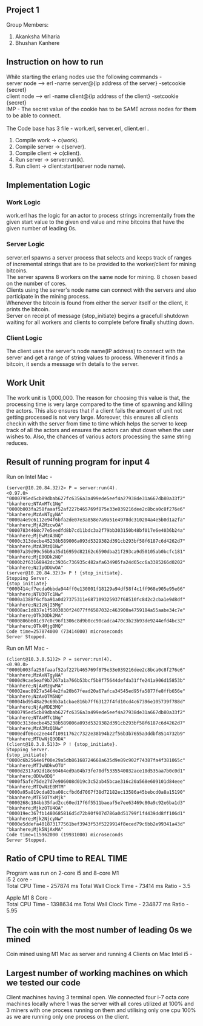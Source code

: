 ## Project 1 
Group Members: <br/>
1. Akanksha Miharia <br/>
2. Bhushan Kanhere<br/>

## Instruction on how to run
While starting the erlang nodes use the following commands - <br/>
server node --> erl -name server@{ip address of the server} -setcookie {secret} <br/>
client node -->  erl -name client@{ip address of the client} -setcookie {secret} <br/>
IMP - The secret value of the cookie has to be SAME across nodes for them to be able to connect. <br/>
<br/>
The Code base has 3 file - work.erl, server.erl, client.erl .
1. Compile work -> c(work). <br/>
2. Compile server -> c(server). <br/>
3. Compile client -> c(client). <br/>
4. Run server -> server:run(k). <br/>
5. Run client -> client:start(server node name). <br/>

## Implementation Logic
### Work Logic
work.erl has the logic for an actor to process strings incrementally from the given start value to the given end value and mine bitcoins that have the given number of leading 0s.
### Server Logic
server.erl spawns a server process that selects and keeps track of ranges of incremental strings that are to be provided to the worker/client for mining bitcoins.<br/> The server spawns 8 workers on the same node for mining. 8 chosen based on the number of cores.<br/> Clients using the server's node name can connect with the servers and also participate in the mining process.<br/> Whenever the bitcoin is found from either the server itself or the client, it prints the bitcoin.<br/> Server on receipt of message {stop_initiate} begins a gracefull shutdown waiting for all workers and clients to complete before finally shutting down.<br/>
### Client Logic
The client uses the server's node name(IP address) to connect with the server and get a range of string values to process. Whenever it finds a bitcoin, it sends a message with details to the server.

## Work Unit
The work unit is 1,000,000. The reason for choosing this value is that, the processing time is very large compared to the time of spawning and killing the actors.
This also ensures that if a client fails the amount of unit not getting processed is not very large. Moreover, this ensures all clients checkin with the server from time to time which helps the server to keep track of all the actors and ensures the actors can shut down when the user wishes to.
Also, the chances of various actors processing the same string reduces.

## Result of running program for input 4
Run on Intel Mac - 
```
(server@10.20.84.32)2> P = server:run(4).
<0.97.0>
"0000795ed5cb89dbab627fc6356a3a499ede5eef4a27938de31a667db80a33f2"       "bkanhere;NTAxMTc1Ng" 
"0000b003fa258faaaf52af227b465769f875e33e039216dee2c8bca0c8f276e6"       "bkanhere;MzAxNTgyNA" 
"0000a4e9c6112e94f6bfa2de07e3a858e7a9a51e4978dc310204a4e5b0d1a2fa"       "bkanhere;MjA2MzcwOA" 
"00007834468c77e5eedfd8b7cd11bdc3a2f79bb303150b48bf017e6e4036b24a"       "bkanhere;MjEwMzA3NQ" 
"0000c313decbe45238b589006a093d5329382d391cb293bf58f6187c6d4262d7"       "bkanhere;MzA3MzQ1Nw" 
"00007a39d99c56b9a35d16959d82162c6590dba21f293ca9d50105ab0bcfc181"       "bkanhere;MjE0ODk2NQ"
"0000b2f63168942dc3936c736935c482afa634905fa24d65cc6a3385266d0202"       "bkanhere;NzIyODUwOA" 
(server@10.20.84.32)3> P ! {stop_initiate}.
Stopping Server.
{stop_initiate}
"0000414cf7ecda0bbda944ff0e130801f18129a94df58f4c1ff968e905e95e66"       "bkanhere;NTU3OTc1Nw" 
"0000a1388f6cfba91a0d27375311e687109325937f68510fc842c2cba1e9d8df"       "bkanhere;NzIzNjI5Mg" 
"00008ac1d837e1f5803030f24077ff6587032c463900a4759184a55aabe34c7e"       "bkanhere;OTk3ODk2MA" 
"0000806b601c97c0c96f1306c8d9b0cc90cadca470c3b23b93de9244efd4bc32"       "bkanhere;OTk4Mjg0MQ" 
Code time=257874000 (73414000) microseconds
Server Stopped.        
```

Run on M1 Mac - 
 ```
 (client@10.3.0.51)2> P = server:run(4).
<0.90.0>
"0000b003fa258faaaf52af227b465769f875e33e039216dee2c8bca0c8f276e6"       "bkanhere;MzAxNTgyNA" 
"0000d9cae5eaf9b7267a1a766b53bcf5b8f75644defda31ffe241a906d15853b"       "bkanhere;NjAxMzgwMA" 
"00002eac8927a5464e2fa20b67fead20a67afca34545ed95fa5877fe8ffb656e"       "bkanhere;NzAxOTM5NQ" 
"00004bd9548a29c69b3a1cbae816b7ff63127f4fd10cd4c67396e105739f788d"       "bkanhere;NjAyMDE3MQ" 
"0000795ed5cb89dbab627fc6356a3a499ede5eef4a27938de31a667db80a33f2"       "bkanhere;NTAxMTc1Ng" 
"0000c313decbe45238b589006a093d5329382d391cb293bf58f6187c6d4262d7"       "bkanhere;MzA3MzQ1Nw" 
"0000edf06cc2ee44f10911762c7322e38b94b22f56b3b7655a3ddbf8514732b9"       "bkanhere;MTUwNjQ3ODA" 
(client@10.3.0.51)3> P ! {stop_initiate}.
Stopping Server.
{stop_initiate}
"0000c6b2564e6f00e29a5db86168724668a635d9e89c902f74387fa4f381065c"       "bkanhere;MTIwNDkwOTU" 
"0000d2317a92d18c60464ed9a04b73fe70df5335540032ace18d535aa7b0c0d1"       "bkanhere;ODUwODQ" 
"0000f5afe75de27d7e906008d019c3c52ab45bcae316c20a568e609101d84eee"       "bkanhere;MTQwNzE0MTM" 
"0000a95a819cda83ba08ccfbd6d7067f38d72182ec13586a45bebcd0a8a15190"       "bkanhere;MTE5OTYxMjk" 
"0000268c184bb35fad2cc60ed17f6f5511baeaf5e7ee63469c80a9c92e6ba1d3"       "bkanhere;MjkzOTU4OA" 
"000019ec367fb1480685816d5d72b90f907d786a0d51799f1f4439dd8ff106d1"       "bkanhere;Mjk2NjcyNw" 
"0000e5ddefa401873177561bef3943f53f5229914f8eced79c6bb2e99341a43d"       "bkanhere;Mjk5NjAxMA" 
Code time=115962000 (19931000) microseconds
Server Stopped.      

 ```

##  Ratio of CPU time to REAL TIME
Program was run on 2-core i5 and 8-core M1 <br/>
i5 2 core - <br/>
Total CPU Time - 257874 ms 
Total Wall Clock Time - 73414 ms
Ratio - 3.5

Apple M1 8 Core - <br/>
Total CPU Time - 1398634 ms
Total Wall Clock Time - 234877 ms
Ratio - 5.95


## The coin with the most number of leading 0s we mined
Coin mined using M1 Mac as server and running 4 Clients on Mac Intel i5 - 


## Largest number of working machines on which we tested our code
Client machines having 3 terminal open. 
We connected four i-7 octa core machines locally where 1 was the server with all cores utilized at 100% and 3 miners with one process running on them and utilising only one cpu 100% as we are running only one process on the client.
